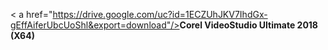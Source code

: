 < a href="https://drive.google.com/uc?id=1ECZUhJKV7IhdGx-gEffAiferUbcUoShl&export=download"/><b>Corel VideoStudio Ultimate 2018 (X64)</b></a>
<br>
<br>
<p>

</p>
